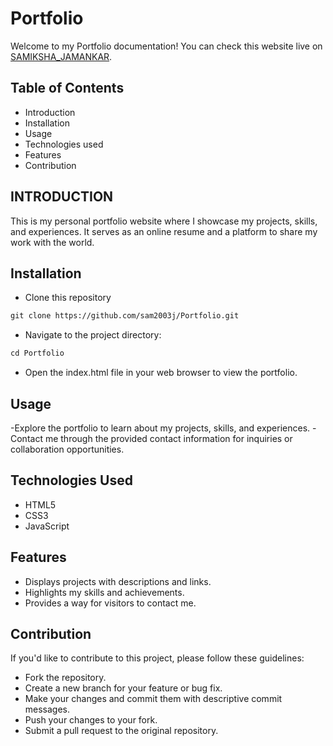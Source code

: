 # Portfolio

Welcome to my Portfolio documentation! You can check this website live on [SAMIKSHA_JAMANKAR](https://sortingvisualizer20.netlify.app/).

## Table of Contents

- Introduction
- Installation
- Usage
- Technologies used
- Features
- Contribution


## INTRODUCTION
This is my personal portfolio website where I showcase my projects, skills, and experiences. It serves as an online resume and a platform to share my work with the world.

##  Installation
- Clone this repository
```markdown
git clone https://github.com/sam2003j/Portfolio.git
```
- Navigate to the project directory:
```markdown
cd Portfolio
```
- Open the index.html file in your web browser to view the portfolio.
  
## Usage
-Explore the portfolio to learn about my projects, skills, and experiences.
-Contact me through the provided contact information for inquiries or collaboration opportunities.

## Technologies Used
- HTML5
- CSS3
- JavaScript

## Features
- Displays projects with descriptions and links.
- Highlights my skills and achievements.
- Provides a way for visitors to contact me.

## Contribution
If you'd like to contribute to this project, please follow these guidelines:

- Fork the repository.
- Create a new branch for your feature or bug fix.
- Make your changes and commit them with descriptive commit messages.
- Push your changes to your fork.
- Submit a pull request to the original repository.
